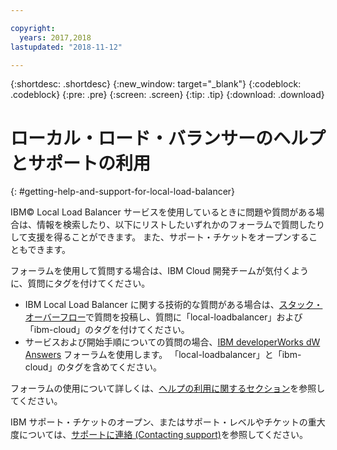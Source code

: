 ```yaml
---

copyright:
  years: 2017,2018
lastupdated: "2018-11-12"

---
```


{:shortdesc: .shortdesc}
{:new_window: target="_blank"}
{:codeblock: .codeblock}
{:pre: .pre}
{:screen: .screen}
{:tip: .tip}
{:download: .download}

# ローカル・ロード・バランサーのヘルプとサポートの利用
{: #getting-help-and-support-for-local-load-balancer}

IBM© Local Load Balancer サービスを使用しているときに問題や質問がある場合は、情報を検索したり、以下にリストしたいずれかのフォーラムで質問したりして支援を得ることができます。 また、サポート・チケットをオープンすることもできます。

フォーラムを使用して質問する場合は、IBM Cloud 開発チームが気付くように、質問にタグを付けてください。

* IBM Local Load Balancer に関する技術的な質問がある場合は、[スタック・オーバーフロー](https://stackoverflow.com/search?q=local-loadbalancer+ibm-bluemix)で質問を投稿し、質問に「local-loadbalancer」および「ibm-cloud」のタグを付けてください。
* サービスおよび開始手順についての質問の場合、[IBM developerWorks dW Answers](https://developer.ibm.com/answers/topics/local-loadbalancer.html?smartspace=ibm-cloud) フォーラムを使用します。 「local-loadbalancer」と「ibm-cloud」のタグを含めてください。

フォーラムの使用について詳しくは、[ヘルプの利用に関するセクション](https://{DomainName}/docs/get-support?topic=get-support-using-avatar)を参照してください。

IBM サポート・チケットのオープン、またはサポート・レベルやチケットの重大度については、[サポートに連絡 (Contacting support)](/docs/get-support?topic=get-support-contacting-bluemix-support-dedicated-local)を参照してください。
